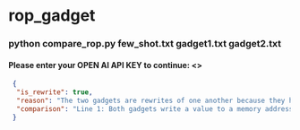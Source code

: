 # rop_gadget

### python compare_rop.py few_shot.txt gadget1.txt gadget2.txt 
#### Please enter your OPEN AI API KEY to continue: <<Enter your OPEN AI API KEY>>


```json
 {
  "is_rewrite": true, 
  "reason": "The two gadgets are rewrites of one another because they have the same sequence of operations and perform the same function.", <br>
  "comparison": "Line 1: Both gadgets write a value to a memory address\n\nLine 2: GADGET1 writes the value from %rax, while GADGET2 writes the value from %r13\n\nLine 3: Both gadgets zero out the %rax register\n\nLine 4: GADGET2 transfers control to the next gadget in the ROP chain, while GADGET1 uses the 'ret' instruction to transfer control" <br>
 }
```

